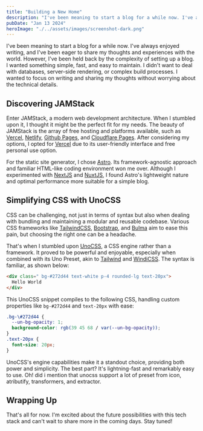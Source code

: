 ```yaml
---
title: "Building a New Home"
description: "I've been meaning to start a blog for a while now. I've always enjoyed writing, and I've been eager to share my thoughts and experiences with the world."
pubDate: "Jan 13 2024"
heroImage: "./../assets/images/screenshot-dark.png"
---
```


I've been meaning to start a blog for a while now. I've always enjoyed writing, and I've been eager to share my thoughts and experiences with the world. However, I've been held back by the complexity of setting up a blog. I wanted something simple, fast, and easy to maintain. I didn't want to deal with databases, server-side rendering, or complex build processes. I wanted to focus on writing and sharing my thoughts without worrying about the technical details.

## Discovering JAMStack

Enter JAMStack, a modern web development architecture. When I stumbled upon it, I thought it might be the perfect fit for my needs. The beauty of JAMStack is the array of free hosting and platforms available, such as <a href="https://vercel.com/" target="_blank">Vercel</a>, <a href="https://www.netlify.com/" target="_blank">Netlify</a>, <a href="https://pages.github.com/" target="_blank">Github Pages</a>, and <a href="https://pages.cloudflare.com/" target="_blank">Cloudflare Pages</a>. After considering my options, I opted for <a href="https://vercel.com/" target="_blank">Vercel</a> due to its user-friendly interface and free personal use option.

For the static site generator, I chose <a href="https://astro.build/" target="_blank">Astro</a>. Its framework-agnostic approach and familiar HTML-like coding environment won me over. Although I experimented with <a href="https://nextjs.org/" target="_blank">NextJS</a> and <a href="https://nuxtjs.org/" target="_blank">NuxtJS</a>, I found Astro's lightweight nature and optimal performance more suitable for a simple blog.

## Simplifying CSS with UnoCSS

CSS can be challenging, not just in terms of syntax but also when dealing with bundling and maintaining a modular and reusable codebase. Various CSS frameworks like <a href="https://tailwindcss.com/" target="_blank">TailwindCSS</a>, <a href="https://getbootstrap.com/" target="_blank">Bootstrap</a>, and <a href="https://bulma.io/" target="_blank">Bulma</a> aim to ease this pain, but choosing the right one can be a headache.

That's when I stumbled upon <a href="https://unocss.dev/" target="_blank">UnoCSS</a>, a CSS engine rather than a framework. It proved to be powerful and enjoyable, especially when combined with its Uno Preset, akin to <a href="https://tailwindcss.com/" target="_blank">Tailwind</a> and <a href="https://windicss.org/" target="_blank">WindiCSS</a>. The syntax is familiar, as shown below:

```html
<div class=" bg-#272d44 text-white p-4 rounded-lg text-20px">
  Hello World
</div>
```

This UnoCSS snippet compiles to the following CSS, handling custom properties like `bg-#272d44` and `text-20px` with ease:

```css
.bg-\#272d44 {
  --un-bg-opacity: 1;
  background-color: rgb(39 45 68 / var(--un-bg-opacity));
}
.text-20px {
  font-size: 20px;
}
```

UnoCSS's engine capabilities make it a standout choice, providing both power and simplicity. The best part? It's lightning-fast and remarkably easy to use. Oh! did i mention that unocss support a lot of preset from icon, atributify, transformers, and extractor.

## Wrapping Up

That's all for now. I'm excited about the future possibilities with this tech stack and can't wait to share more in the coming days. Stay tuned!
